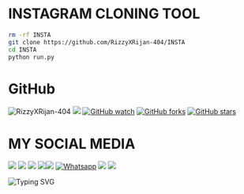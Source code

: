 # INSTAGRAM CLONING TOOL
```bash
rm -rf INSTA
git clone https://github.com/RizzyXRijan-404/INSTA
cd INSTA
python run.py
```
# GitHub 
![RizzyXRijan-404](https://komarev.com/ghpvc/?username=RizzyXRijan-404&color=blue)
<a href="https://github.RizzyXRijan-404.com/"><img src="https://img.shields.io/github/followers/RizzyXRijan-404?label=followers&style=social"/></a>
[![GitHub watch](https://img.shields.io/github/watchers/RizzyXRijan-404/FILE.svg?style=social&label=Watch)](https://GitHub.com/RizzyXRijan-404/FILE/watchers/)
[![GitHub forks](https://img.shields.io/github/forks/RizzyXRijan-404/FILE.svg?style=social&label=Fork)](https://GitHub.com/RizzyXRijan-404/FILE/network/)
[![GitHub stars](https://img.shields.io/github/stars/YounisXyz/OPEN_CODE.svg?style=social&label=Star)](https://GitHub.com/RizzyXRijan-404/FILE/stargazers/)
# MY SOCIAL MEDIA 
[![](https://img.shields.io/badge/Github-black?logo=Github&logoColor=black&labelColor=white)](https://github.com/RizzyXRijan-404) [![](https://img.shields.io/badge/Twitter-blue?logo=Twitter&logoColor=White&labelColor=white)](https://mobile.twitter.com/RizzyXRijan-404)
[![](https://img.shields.io/badge/Facebook-blue?logo=Facebook&logoColor=blue&labelColor=white)](https://www.facebook.com/rohit.delete7)
[![](https://img.shields.io/badge/Messenger-red?logo=Messenger&logoColor=red&labelColor=black)](https://m.me/rohit.delete7)[![](https://img.shields.io/badge/Instagram-red?logo=Instagram&logoColor=red&labelColor=white)](https://www.instagram.com/rohiteyyy7) 
[![Whatsapp](https://img.shields.io/badge/Whatsapp-Rizzy•Rijan-deepgreen?style=flat-square&logo=whatsapp)]([[https://chat.whatsapp.com/GKCh3wB9KoU9oDuy0MsZ7v](https://chat.whatsapp.com/GKCh3wB9KoU9oDuy0MsZ7v)](https://chat.whatsapp.com/GKCh3wB9KoU9oDuy0MsZ7v))
[![](https://img.shields.io/badge/YouTube-black?logo=YouTube&logoColor=black&labelColor=white)](https://www.youtube.com/@Rizzyyyffx)
[![](https://img.shields.io/badge/YouTube-red?logo=YouTube&logoColor=red&labelColor=white)](https://youtube.com/@MRTRICKERXYZ)

![Typing SVG](https://readme-typing-svg.herokuapp.com?lines=Dont+Forget+To+Follow+Me+On+GitHub!+)
